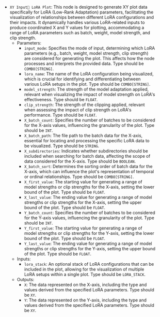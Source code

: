 - `XY Input LoRA Plot`: This node is designed to generate XY plot data specifically for LoRA (Low-Rank Adaptation) parameters, facilitating the visualization of relationships between different LoRA configurations and their impacts. It dynamically handles various LoRA-related inputs to produce coordinated X and Y values for plotting, accommodating a range of LoRA parameters such as batch, weight, model strength, and clip strength.
    - Parameters:
        - `input_mode`: Specifies the mode of input, determining which LoRA parameters (e.g., batch, weight, model strength, clip strength) are considered for generating the plot. This affects how the node processes and interprets the provided data. Type should be `COMBO[STRING]`.
        - `lora_name`: The name of the LoRA configuration being visualized, which is crucial for identifying and differentiating between various LoRA setups in the plot. Type should be `COMBO[STRING]`.
        - `model_strength`: The strength of the model adaptation applied, relevant when visualizing the impact of model strength on LoRA's effectiveness. Type should be `FLOAT`.
        - `clip_strength`: The strength of the clipping applied, relevant when assessing the impact of clip strength on LoRA's performance. Type should be `FLOAT`.
        - `X_batch_count`: Specifies the number of batches to be considered for the X-axis values, influencing the granularity of the plot. Type should be `INT`.
        - `X_batch_path`: The file path to the batch data for the X-axis, essential for locating and processing the specific LoRA data to be visualized. Type should be `STRING`.
        - `X_subdirectories`: Indicates whether subdirectories should be included when searching for batch data, affecting the scope of data considered for the X-axis. Type should be `BOOLEAN`.
        - `X_batch_sort`: Determines the sorting order of batch data for the X-axis, which can influence the plot's representation of temporal or ordinal relationships. Type should be `COMBO[STRING]`.
        - `X_first_value`: The starting value for generating a range of model strengths or clip strengths for the X-axis, setting the lower bound of the plot. Type should be `FLOAT`.
        - `X_last_value`: The ending value for generating a range of model strengths or clip strengths for the X-axis, setting the upper bound of the plot. Type should be `FLOAT`.
        - `Y_batch_count`: Specifies the number of batches to be considered for the Y-axis values, influencing the granularity of the plot. Type should be `INT`.
        - `Y_first_value`: The starting value for generating a range of model strengths or clip strengths for the Y-axis, setting the lower bound of the plot. Type should be `FLOAT`.
        - `Y_last_value`: The ending value for generating a range of model strengths or clip strengths for the Y-axis, setting the upper bound of the plot. Type should be `FLOAT`.
    - Inputs:
        - `lora_stack`: An optional stack of LoRA configurations that can be included in the plot, allowing for the visualization of multiple LoRA setups within a single plot. Type should be `LORA_STACK`.
    - Outputs:
        - `X`: The data represented on the X-axis, including the type and values derived from the specified LoRA parameters. Type should be `XY`.
        - `Y`: The data represented on the Y-axis, including the type and values derived from the specified LoRA parameters. Type should be `XY`.
